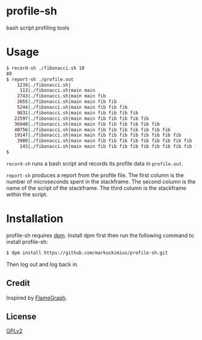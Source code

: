 # profile-sh
bash script profiling tools


# Usage

```bash
$ record-sh ./fibonacci.sh 10
89
$ report-sh ./profile.out
    1239|./fibonacci.sh|
     113|./fibonacci.sh|main main
    2743|./fibonacci.sh|main main fib
    2655|./fibonacci.sh|main main fib fib
    5244|./fibonacci.sh|main main fib fib fib
    9831|./fibonacci.sh|main main fib fib fib fib
   22597|./fibonacci.sh|main main fib fib fib fib fib
   36948|./fibonacci.sh|main main fib fib fib fib fib fib
   40756|./fibonacci.sh|main main fib fib fib fib fib fib fib
   19147|./fibonacci.sh|main main fib fib fib fib fib fib fib fib
    3980|./fibonacci.sh|main main fib fib fib fib fib fib fib fib fib
     143|./fibonacci.sh|main main fib fib fib fib fib fib fib fib fib fib
$
```

`record-sh` runs a bash script and records its profile data in `profile.out`.

`report-sh` produces a report from the profile file.
The first column is the number of microseconds spent in the stackframe.
The second column is the name of the script of the stackframe.
The third column is the stackframe within the script.


# Installation

profile-sh requires [dpm].  Install dpm first then run the following command to
install profile-sh:

```bash
$ dpm install https://github.com/markuskimius/profile-sh.git
```

Then log out and log back in.


## Credit

Inspired by [FlameGraph].


## License

[GPLv2]


[FlameGraph]: <https://github.com/brendangregg/FlameGraph>
     [GPLv2]: <https://github.com/markuskimius/common/blob/main/LICENSE>
       [dpm]: <https://github.com/markuskimius/dpm>
